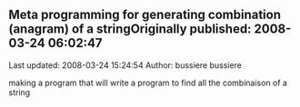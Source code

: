 ## Meta programming for generating combination (anagram) of a stringOriginally published: 2008-03-24 06:02:47 
Last updated: 2008-03-24 15:24:54 
Author: bussiere bussiere 
 
making a program that will write a program to find all the combinaison of a string